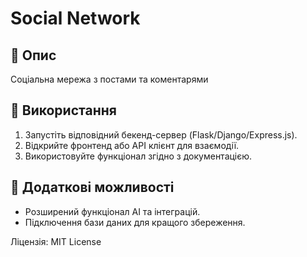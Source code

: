 # Social Network

## 📌 Опис
Соціальна мережа з постами та коментарями

## 🚀 Використання
1. Запустіть відповідний бекенд-сервер (Flask/Django/Express.js).
2. Відкрийте фронтенд або API клієнт для взаємодії.
3. Використовуйте функціонал згідно з документацією.

## 🔧 Додаткові можливості
- Розширений функціонал AI та інтеграцій.
- Підключення бази даних для кращого збереження.

Ліцензія: MIT License

